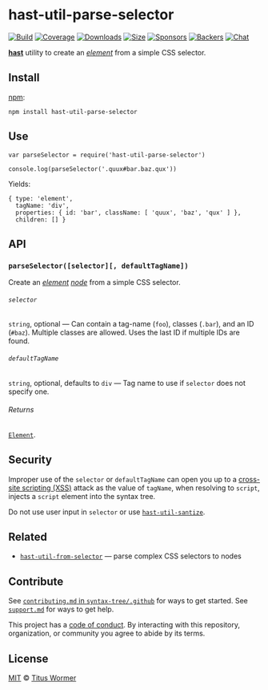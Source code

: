 hast-util-parse-selector
========================

[![Build](https://img.shields.io/travis/syntax-tree/hast-util-parse-selector.svg)](https://travis-ci.org/syntax-tree/hast-util-parse-selector) [![Coverage](https://img.shields.io/codecov/c/github/syntax-tree/hast-util-parse-selector.svg)](https://codecov.io/github/syntax-tree/hast-util-parse-selector) [![Downloads](https://img.shields.io/npm/dm/hast-util-parse-selector.svg)](https://www.npmjs.com/package/hast-util-parse-selector) [![Size](https://img.shields.io/bundlephobia/minzip/hast-util-parse-selector.svg)](https://bundlephobia.com/result?p=hast-util-parse-selector) [![Sponsors](https://opencollective.com/unified/sponsors/badge.svg)](https://opencollective.com/unified) [![Backers](https://opencollective.com/unified/backers/badge.svg)](https://opencollective.com/unified) [![Chat](https://img.shields.io/badge/chat-discussions-success.svg)](https://github.com/syntax-tree/unist/discussions)

[**hast**](https://github.com/syntax-tree/hast) utility to create an [*element*](https://github.com/syntax-tree/hast#element) from a simple CSS selector.

Install
-------

[npm](https://docs.npmjs.com/cli/install):

    npm install hast-util-parse-selector

Use
---

    var parseSelector = require('hast-util-parse-selector')

    console.log(parseSelector('.quux#bar.baz.qux'))

Yields:

    { type: 'element',
      tagName: 'div',
      properties: { id: 'bar', className: [ 'quux', 'baz', 'qux' ] },
      children: [] }

API
---

### `parseSelector([selector][, defaultTagName])`

Create an [*element*](https://github.com/syntax-tree/hast#element) [*node*](https://github.com/syntax-tree/hast#nodes) from a simple CSS selector.

###### `selector`

`string`, optional — Can contain a tag-name (`foo`), classes (`.bar`), and an ID (`#baz`). Multiple classes are allowed. Uses the last ID if multiple IDs are found.

###### `defaultTagName`

`string`, optional, defaults to `div` — Tag name to use if `selector` does not specify one.

###### Returns

[`Element`](https://github.com/syntax-tree/hast#element).

Security
--------

Improper use of the `selector` or `defaultTagName` can open you up to a [cross-site scripting (XSS)](https://en.wikipedia.org/wiki/Cross-site_scripting) attack as the value of `tagName`, when resolving to `script`, injects a `script` element into the syntax tree.

Do not use user input in `selector` or use [`hast-util-santize`](https://github.com/syntax-tree/hast-util-sanitize).

Related
-------

-   [`hast-util-from-selector`](https://github.com/syntax-tree/hast-util-from-selector) — parse complex CSS selectors to nodes

Contribute
----------

See [`contributing.md` in `syntax-tree/.github`](https://github.com/syntax-tree/.github/blob/HEAD/contributing.md) for ways to get started. See [`support.md`](https://github.com/syntax-tree/.github/blob/HEAD/support.md) for ways to get help.

This project has a [code of conduct](https://github.com/syntax-tree/.github/blob/HEAD/code-of-conduct.md). By interacting with this repository, organization, or community you agree to abide by its terms.

License
-------

[MIT](license) © [Titus Wormer](https://wooorm.com)
